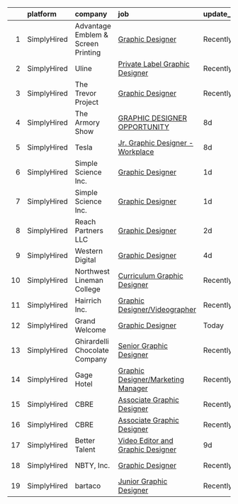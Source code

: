 

|    | platform    | company                            | job                                                                                                                                             | update_time   | location             |
|---:|:------------|:-----------------------------------|:------------------------------------------------------------------------------------------------------------------------------------------------|:--------------|:---------------------|
|  1 | SimplyHired | Advantage Emblem & Screen Printing | [Graphic Designer](https://www.simplyhired.com/job/C09bVPvJXH5t9lRNtUD4XQZOboieeiIBjUXlhPHTueXvpx50GE2HaA?q=graphic+designer)                   | Recently      | Duluth, MN           |
|  2 | SimplyHired | Uline                              | [Private Label Graphic Designer](https://www.simplyhired.com/job/gaU7wG-0MokVf1_JRYGiyTzy8gVqJplpjUfErgk8B2FmWrZf0ZLp5Q?q=graphic+designer)     | Recently      | Pleasant Prairie, WI |
|  3 | SimplyHired | The Trevor Project                 | [Graphic Designer](https://www.simplyhired.com/job/tjrBtD4PzDL4mp3c9dNFO-7eBUYEV-Bb7xcxXZXeqx57IQRsJW7umA?q=graphic+designer)                   | Recently      | United States        |
|  4 | SimplyHired | The Armory Show                    | [GRAPHIC DESIGNER OPPORTUNITY](https://www.simplyhired.com/job/Psx98aZQevq1hSxyZwyTcbOCyrlQFroJa7S2DA0cbjeqZjhkjNlQZQ?q=graphic+designer)       | 8d            | New York, NY         |
|  5 | SimplyHired | Tesla                              | [Jr. Graphic Designer - Workplace](https://www.simplyhired.com/job/mxZ-pDZKX5MUYQHgqxzvSyiQpL5E7DGELWJ4bpUBdfLY0bLO81Rv5A?q=graphic+designer)   | 8d            | Fremont, CA          |
|  6 | SimplyHired | Simple Science Inc.                | [Graphic Designer](https://www.simplyhired.com/job/9iclXw9fXzNlWJ5-sGrWPIFTKP9BepLTZuKzKvQnp74Xb8TXyNSQrg?q=graphic+designer)                   | 1d            | Costa Mesa, CA       |
|  7 | SimplyHired | Simple Science Inc.                | [Graphic Designer](https://www.simplyhired.com/job/9iclXw9fXzNlWJ5-sGrWPIFTKP9BepLTZuKzKvQnp74Xb8TXyNSQrg?q=graphic+designer)                   | 1d            | Costa Mesa, CA       |
|  8 | SimplyHired | Reach Partners LLC                 | [Graphic Designer](https://www.simplyhired.com/job/OOyJeIHF-gL0QyGuJDKwZJjxHoeLzcP5AZ3Eagpu4eJiIIAeKcxPmQ?q=graphic+designer)                   | 2d            | Remote               |
|  9 | SimplyHired | Western Digital                    | [Graphic Designer](https://www.simplyhired.com/job/Aj0dZgDVVZxLuV2y4pr2Hqkv8udi3S7SvFzGvqL0G2x3e7NYrMnjZQ?q=graphic+designer)                   | 4d            | San Jose, CA         |
| 10 | SimplyHired | Northwest Lineman College          | [Curriculum Graphic Designer](https://www.simplyhired.com/job/DklluFWTvU-QvQF5TnEERBfXgthKrM0D3J3_xjp5YbtGFMdWXis5tQ?q=graphic+designer)        | Recently      | Meridian, ID         |
| 11 | SimplyHired | Hairrich Inc.                      | [Graphic Designer/Videographer](https://www.simplyhired.com/job/6vk25PM2aB28NV6-tWgvOcromN5yaYgp30YJq96FUi0r44f0xOS-Cg?q=graphic+designer)      | Recently      | Sunnyvale, CA        |
| 12 | SimplyHired | Grand Welcome                      | [Graphic Designer](https://www.simplyhired.com/job/eEM8kQVbPrJRSbRiCohb9Ezwf1odN7Z_anptTIpljkxO0Byt3hFYsg?q=graphic+designer)                   | Today         | Remote               |
| 13 | SimplyHired | Ghirardelli Chocolate Company      | [Senior Graphic Designer](https://www.simplyhired.com/job/INZj1RwZuVtR5dWO0moJTYfQh93qPwaJ9-z_GSOgfq0IwO3ogwHI5g?q=graphic+designer)            | Recently      | San Leandro, CA      |
| 14 | SimplyHired | Gage Hotel                         | [Graphic Designer/Marketing Manager](https://www.simplyhired.com/job/sJlPwwE-pTkc74bnUq8kRQYC4uIHiqO8dZENxIkB4tLOb4CdlSlCnw?q=graphic+designer) | Recently      | Marathon, TX         |
| 15 | SimplyHired | CBRE                               | [Associate Graphic Designer](https://www.simplyhired.com/job/Ix1zGiFOvV8buJQ3sFohjia4f1iWSkNjREiH2Dq7vzc9dRIXHMc61Q?q=graphic+designer)         | Recently      | San Jose, CA         |
| 16 | SimplyHired | CBRE                               | [Associate Graphic Designer](https://www.simplyhired.com/job/Ix1zGiFOvV8buJQ3sFohjia4f1iWSkNjREiH2Dq7vzc9dRIXHMc61Q?q=graphic+designer)         | Recently      | San Jose, CA         |
| 17 | SimplyHired | Better Talent                      | [Video Editor and Graphic Designer](https://www.simplyhired.com/job/Q_TP-lbsD0YKyPqR7orVR3cHlFJDG7YfNOP3I5l60ZRTuUSDSqsWcg?q=graphic+designer)  | 9d            | Remote               |
| 18 | SimplyHired | NBTY, Inc.                         | [Graphic Designer](https://www.simplyhired.com/job/KNfKivP4B0T-nCcOFlDK4Hctow822-YHwI4tA-rb-QiRb6ZEC_yCzQ?q=graphic+designer)                   | Recently      | San Jose, CA         |
| 19 | SimplyHired | bartaco                            | [Junior Graphic Designer](https://www.simplyhired.com/job/MjaSbRrRyCLmXWuXLma5B0q1yaLqN5BOQItIGrG95fxr2P0HpKZlZA?q=graphic+designer)            | Recently      | Florida              |